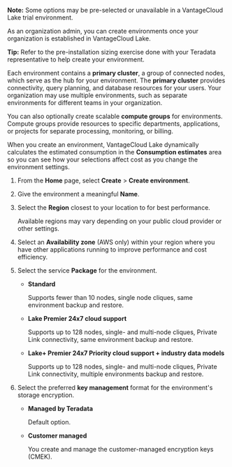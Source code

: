 **Note:** Some options may be pre-selected or unavailable in a VantageCloud Lake trial environment.

As an organization admin, you can create environments once your organization is established in VantageCloud Lake.

**Tip:** Refer to the pre-installation sizing exercise done with your Teradata representative to help create your environment.

Each environment contains a **primary cluster**, a group of connected nodes, which serve as the hub for your environment. The **primary cluster** provides connectivity, query planning, and database resources for your users. Your organization may use multiple environments, such as separate environments for different teams in your organization.

You can also optionally create scalable **compute groups** for environments. Compute groups provide resources to specific departments, applications, or projects for separate processing, monitoring, or billing.

When you create an environment, VantageCloud Lake dynamically calculates the estimated consumption in the **Consumption estimates** area so you can see how your selections affect cost as you change the environment settings.

1.  From the **Home** page, select **Create** > **Create environment**.


1.  Give the environment a meaningful **Name**.


1.  Select the **Region** closest to your location to for best performance.

    Available regions may vary depending on your public cloud provider or other settings.


1.  Select an **Availability zone** (AWS only) within your region where you have other applications running to improve performance and cost efficiency.


1.  Select the service **Package** for the environment.

    -   **Standard**

        Supports fewer than 10 nodes, single node cliques, same environment backup and restore.


    -   **Lake Premier 24x7 cloud support**

        Supports up to 128 nodes, single- and multi-node cliques, Private Link connectivity, same environment backup and restore.


    -   **Lake+ Premier 24x7 Priority cloud support + industry data models**

        Supports up to 128 nodes, single- and multi-node cliques, Private Link connectivity, multiple environments backup and restore.


1.  Select the preferred **key management** format for the environment's storage encryption.

    -   **Managed by Teradata**

        Default option.


    -   **Customer managed**

        You create and manage the customer-managed encryption keys (CMEK).


